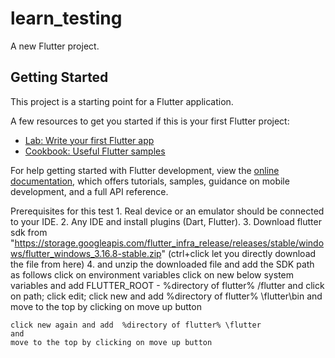 # learn_testing

A new Flutter project.

## Getting Started


This project is a starting point for a Flutter application.

A few resources to get you started if this is your first Flutter project:

- [Lab: Write your first Flutter app](https://docs.flutter.dev/get-started/codelab)
- [Cookbook: Useful Flutter samples](https://docs.flutter.dev/cookbook)

For help getting started with Flutter development, view the
[online documentation](https://docs.flutter.dev/), which offers tutorials,
samples, guidance on mobile development, and a full API reference.


Prerequisites for this test
    1. Real device or an emulator should be connected to your IDE.
    2. Any IDE and install plugins (Dart, Flutter).
    3. Download flutter sdk from "https://storage.googleapis.com/flutter_infra_release/releases/stable/windows/flutter_windows_3.16.8-stable.zip" (ctrl+click let you directly download the file from here)
    4. and unzip the downloaded file and add the SDK path as follows
    click on environment variables 
    click on new below system variables and add
    FLUTTER_ROOT - %directory of flutter% /flutter
    and 
    click on path; click edit; 
    click new and add %directory of flutter% \flutter\bin 
    and 
    move to the top by clicking on move up button

    click new again and add  %directory of flutter% \flutter 
    and 
    move to the top by clicking on move up button
    
 
    

